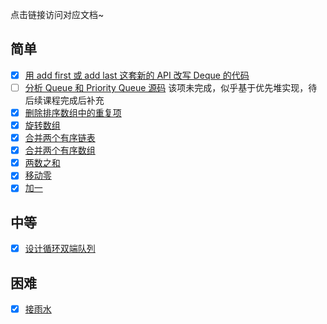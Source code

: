 点击链接访问对应文档~

## 简单

- [x] [用 add first 或 add last 这套新的 API 改写 Deque 的代码](./TestDeque.java)
- [ ] [分析 Queue 和 Priority Queue 源码](./read-priority-queue.md)
  该项未完成，似乎基于优先堆实现，待后续课程完成后补充
- [x] [删除排序数组中的重复项](./26-remove-duplicates-from-sorted-array.md)
- [x] [旋转数组](./189-rotate-array.md)
- [x] [合并两个有序链表](./21-merge-two-sorted-lists.md)
- [x] [合并两个有序数组](./88-merge-sorted-array.md)
- [x] [两数之和](./1-two-sum.md)
- [x] [移动零](./283-move-zeroes.md)
- [x] [加一](./66-plus-one.md)

## 中等

- [x] [设计循环双端队列](./641-design-circular-deque.md)

## 困难

- [x] [接雨水](./42-trapping-rain-water.md)